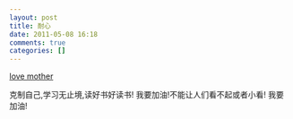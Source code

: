 ```yaml
---
layout: post
title: 耐心
date: 2011-05-08 16:18
comments: true
categories: []
---
```

<a href="http://v.youku.com/v_show/id_XMjY0NzY1NjQw.html">love mother</a>

克制自己,学习无止境,读好书好读书!
我要加油!不能让人们看不起或者小看!
我要加油!

